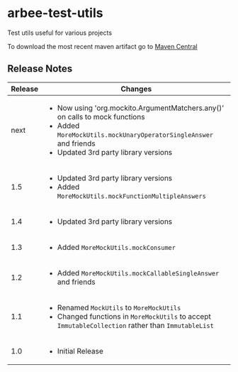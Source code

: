 # arbee-test-utils
Test utils useful for various projects

To download the most recent maven artifact go to [Maven Central](http://search.maven.org/#search%7Cga%7C1%7Cg%3A%22com.github.richard-ballard%22)

## Release Notes
Release | Changes
--- |  ---
next | <ul><li>Now using 'org.mockito.ArgumentMatchers.any()' on calls to mock functions</li><li>Added `MoreMockUtils.mockUnaryOperatorSingleAnswer` and friends</li><li>Updated 3rd party library versions</li></ul>
1.5 | <ul><li>Updated 3rd party library versions</li><li>Added `MoreMockUtils.mockFunctionMultipleAnswers`</li></ul>
1.4 | <ul><li>Updated 3rd party library versions</li></ul>
1.3 | <ul><li>Added `MoreMockUtils.mockConsumer`</li></ul>
1.2 | <ul><li>Added `MoreMockUtils.mockCallableSingleAnswer` and friends</li></ul>
1.1 | <ul><li>Renamed `MockUtils` to `MoreMockUtils`</li><li>Changed functions in `MoreMockUtils` to accept `ImmutableCollection` rather than `ImmutableList`</li></ul>
1.0 | <ul><li>Initial Release</li></ul>


